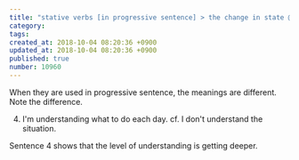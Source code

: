 ```yaml
---
title: "stative verbs [in progressive sentence] > the change in state @ 赤井田 > I'm understanding what to do each day. 2013-11-23"
category: 
tags: 
created_at: 2018-10-04 08:20:36 +0900
updated_at: 2018-10-04 08:20:36 +0900
published: true
number: 10960
---
```


When they are used in progressive sentence, the meanings are different. Note the difference.

4. I'm understanding what to do each day.
  cf. I don't understand the situation.

Sentence 4 shows that the level of understanding is getting deeper.
